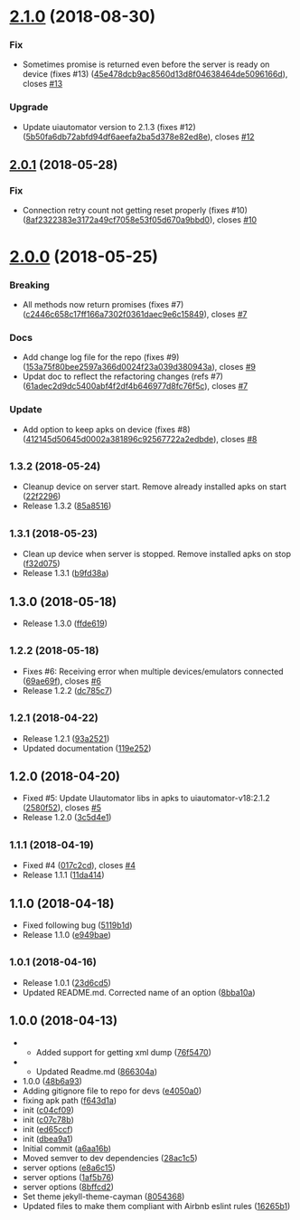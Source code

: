 <a name="2.1.0"></a>
# [2.1.0](https://github.com/goharanwar/uiautomator/compare/2.0.1...2.1.0) (2018-08-30)


### Fix

* Sometimes promise is returned even before the server is ready on device (fixes #13) ([45e478dcb9ac8560d13d8f04638464de5096166d](https://github.com/goharanwar/uiautomator/commit/45e478dcb9ac8560d13d8f04638464de5096166d)), closes [#13](https://github.com/goharanwar/uiautomator/issues/13)

### Upgrade

* Update uiautomator version to 2.1.3 (fixes #12) ([5b50fa6db72abfd94df6aeefa2ba5d378e82ed8e](https://github.com/goharanwar/uiautomator/commit/5b50fa6db72abfd94df6aeefa2ba5d378e82ed8e)), closes [#12](https://github.com/goharanwar/uiautomator/issues/12)



<a name="2.0.1"></a>
## [2.0.1](https://github.com/goharanwar/uiautomator/compare/2.0.0...2.0.1) (2018-05-28)


### Fix

* Connection retry count not getting reset properly (fixes #10) ([8af2322383e3172a49cf7058e53f05d670a9bbd0](https://github.com/goharanwar/uiautomator/commit/8af2322383e3172a49cf7058e53f05d670a9bbd0)), closes [#10](https://github.com/goharanwar/uiautomator/issues/10)



<a name="2.0.0"></a>
# [2.0.0](https://github.com/goharanwar/uiautomator/compare/1.3.2...2.0.0) (2018-05-25)


### Breaking

* All methods now return promises (fixes #7) ([c2446c658c17ff166a7302f0361daec9e6c15849](https://github.com/goharanwar/uiautomator/commit/c2446c658c17ff166a7302f0361daec9e6c15849)), closes [#7](https://github.com/goharanwar/uiautomator/issues/7)

### Docs

* Add change log file for the repo (fixes #9) ([153a75f80bee2597a366d0024f23a039d380943a](https://github.com/goharanwar/uiautomator/commit/153a75f80bee2597a366d0024f23a039d380943a)), closes [#9](https://github.com/goharanwar/uiautomator/issues/9)
* Updat doc to reflect the refactoring changes (refs #7) ([61adec2d9dc5400abf4f2df4b646977d8fc76f5c](https://github.com/goharanwar/uiautomator/commit/61adec2d9dc5400abf4f2df4b646977d8fc76f5c)), closes [#7](https://github.com/goharanwar/uiautomator/issues/7)

### Update

* Add option to keep apks on device (fixes #8) ([412145d50645d0002a381896c92567722a2edbde](https://github.com/goharanwar/uiautomator/commit/412145d50645d0002a381896c92567722a2edbde)), closes [#8](https://github.com/goharanwar/uiautomator/issues/8)



<a name="1.3.2"></a>
## <small>1.3.2 (2018-05-24)</small>

* Cleanup device on server start. Remove already installed apks on start ([22f2296](https://github.com/goharanwar/uiautomator/commit/22f2296))
* Release 1.3.2 ([85a8516](https://github.com/goharanwar/uiautomator/commit/85a8516))



<a name="1.3.1"></a>
## <small>1.3.1 (2018-05-23)</small>

* Clean up device when server is stopped. Remove installed apks on stop ([f32d075](https://github.com/goharanwar/uiautomator/commit/f32d075))
* Release 1.3.1 ([b9fd38a](https://github.com/goharanwar/uiautomator/commit/b9fd38a))



<a name="1.3.0"></a>
## 1.3.0 (2018-05-18)

* Release 1.3.0 ([ffde619](https://github.com/goharanwar/uiautomator/commit/ffde619))



<a name="1.2.2"></a>
## <small>1.2.2 (2018-05-18)</small>

* Fixes #6: Receiving error when multiple devices/emulators connected ([69ae69f](https://github.com/goharanwar/uiautomator/commit/69ae69f)), closes [#6](https://github.com/goharanwar/uiautomator/issues/6)
* Release 1.2.2 ([dc785c7](https://github.com/goharanwar/uiautomator/commit/dc785c7))



<a name="1.2.1"></a>
## <small>1.2.1 (2018-04-22)</small>

* Release 1.2.1 ([93a2521](https://github.com/goharanwar/uiautomator/commit/93a2521))
* Updated documentation ([119e252](https://github.com/goharanwar/uiautomator/commit/119e252))



<a name="1.2.0"></a>
## 1.2.0 (2018-04-20)

* Fixed #5: Update UIautomator libs in apks to uiautomator-v18:2.1.2 ([2580f52](https://github.com/goharanwar/uiautomator/commit/2580f52)), closes [#5](https://github.com/goharanwar/uiautomator/issues/5)
* Release 1.2.0 ([3c5d4e1](https://github.com/goharanwar/uiautomator/commit/3c5d4e1))



<a name="1.1.1"></a>
## <small>1.1.1 (2018-04-19)</small>

*  Fixed #4 ([017c2cd](https://github.com/goharanwar/uiautomator/commit/017c2cd)), closes [#4](https://github.com/goharanwar/uiautomator/issues/4)
* Release 1.1.1 ([11da414](https://github.com/goharanwar/uiautomator/commit/11da414))



<a name="1.1.0"></a>
## 1.1.0 (2018-04-18)

* Fixed following bug ([5119b1d](https://github.com/goharanwar/uiautomator/commit/5119b1d))
* Release 1.1.0 ([e949bae](https://github.com/goharanwar/uiautomator/commit/e949bae))



<a name="1.0.1"></a>
## <small>1.0.1 (2018-04-16)</small>

* Release 1.0.1 ([23d6cd5](https://github.com/goharanwar/uiautomator/commit/23d6cd5))
* Updated README.md. Corrected name of an option ([8bba10a](https://github.com/goharanwar/uiautomator/commit/8bba10a))



<a name="1.0.0"></a>
## 1.0.0 (2018-04-13)

* - Added support for getting xml dump ([76f5470](https://github.com/goharanwar/uiautomator/commit/76f5470))
* - Updated Readme.md ([866304a](https://github.com/goharanwar/uiautomator/commit/866304a))
* 1.0.0 ([48b6a93](https://github.com/goharanwar/uiautomator/commit/48b6a93))
* Adding gitignore file to repo for devs ([e4050a0](https://github.com/goharanwar/uiautomator/commit/e4050a0))
* fixing apk path ([f643d1a](https://github.com/goharanwar/uiautomator/commit/f643d1a))
* init ([c04cf09](https://github.com/goharanwar/uiautomator/commit/c04cf09))
* init ([c07c78b](https://github.com/goharanwar/uiautomator/commit/c07c78b))
* init ([ed65ccf](https://github.com/goharanwar/uiautomator/commit/ed65ccf))
* init ([dbea9a1](https://github.com/goharanwar/uiautomator/commit/dbea9a1))
* Initial commit ([a6aa16b](https://github.com/goharanwar/uiautomator/commit/a6aa16b))
* Moved semver to dev dependencies ([28ac1c5](https://github.com/goharanwar/uiautomator/commit/28ac1c5))
* server options ([e8a6c15](https://github.com/goharanwar/uiautomator/commit/e8a6c15))
* server options ([1af5b76](https://github.com/goharanwar/uiautomator/commit/1af5b76))
* server options ([8bffcd2](https://github.com/goharanwar/uiautomator/commit/8bffcd2))
* Set theme jekyll-theme-cayman ([8054368](https://github.com/goharanwar/uiautomator/commit/8054368))
* Updated files to make them compliant with Airbnb eslint rules ([16265b1](https://github.com/goharanwar/uiautomator/commit/16265b1))




